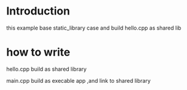 # Introduction
this example  base static_library case and build hello.cpp as shared lib
# how to write

hello.cpp  build as   shared library

main.cpp build as execable app ,and link to shared library
